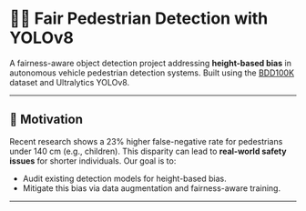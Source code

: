 # 🚶‍♂️ Fair Pedestrian Detection with YOLOv8

A fairness-aware object detection project addressing **height-based bias** in autonomous vehicle pedestrian detection systems. Built using the [BDD100K](https://bdd-data.berkeley.edu/) dataset and Ultralytics YOLOv8.

---

## 📌 Motivation

Recent research shows a 23% higher false-negative rate for pedestrians under 140 cm (e.g., children). This disparity can lead to **real-world safety issues** for shorter individuals. Our goal is to:

- Audit existing detection models for height-based bias.
- Mitigate this bias via data augmentation and fairness-aware training.

---


